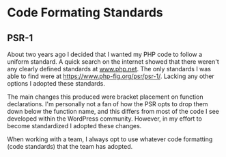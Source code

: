 # Code Formating Standards

## PSR-1

About two years ago I decided that I wanted my PHP code to follow a uniform standard. A quick search on the internet showed that there weren't any clearly defined standards at www.php.net. The only standards I was able to find were at https://www.php-fig.org/psr/psr-1/. Lacking any other options I adopted these standards. 

The main changes this produced were bracket placement on function declarations. I'm personally not a fan of how the PSR opts to drop them down below the function name, and this differs from most of the code I see developed within the WordPress community. However, in my effort to become standardized I adopted these changes. 

When working with a team, I always opt to use whatever code formatting (code standards) that the team has adopted.
